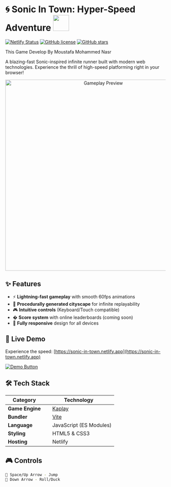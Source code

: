 # 🌀 Sonic In Town: Hyper-Speed Adventure <img src="https://media.giphy.com/media/3o7aCTPPm4OHfRLSH6/giphy.gif" width="50px">

[![Netlify Status](https://api.netlify.com/api/v1/badges/your-build-id/deploy-status)](https://app.netlify.com/sites/sonic-in-town/deploys)
[![GitHub license](https://img.shields.io/github/license/moustafanasr/sonic-in-town?color=blue)](https://github.com/moustafanasr/sonic-in-town/blob/main/LICENSE)
[![GitHub stars](https://img.shields.io/github/stars/moustafanasr/sonic-in-town?style=social)](https://github.com/moustafanasr/sonic-in-town/stargazers)

This Game Develop By Moustafa Mohammed Nasr

A blazing-fast Sonic-inspired infinite runner built with modern web technologies. Experience the thrill of high-speed platforming right in your browser!

<div align="center">
  <img src="https://media.giphy.com/media/v1.Y2lkPTc5MGI3NjExcDZ5bG9mZ3R1a2FpZ3F3Z2V4Y2x0bGZ6dW5jZ2J6eWZqY2J1eGJ1ZyZlcD12MV9pbnRlcm5hbF9naWZfYnlfaWQmY3Q9Zw/3oKIPEqDGUULpEU0aQ/giphy.gif" width="600" alt="Gameplay Preview">
</div>

## ✨ Features

- ⚡ **Lightning-fast gameplay** with smooth 60fps animations
- 🌆 **Procedurally generated cityscape** for infinite replayability
- 🎮 **Intuitive controls** (Keyboard/Touch compatible)
- � **Score system** with online leaderboards (coming soon)
- 📱 **Fully responsive** design for all devices

## 🚀 Live Demo

Experience the speed: [https://sonic-in-town.netlify.app](https://sonic-in-town.netlify.app)

[![Demo Button](https://img.shields.io/badge/TRY_LIVE_DEMO-FF5722?style=for-the-badge&logo=netlify&logoColor=white)](https://sonic-in-town.netlify.app)

## 🛠 Tech Stack

<div align="center">
  
| Category       | Technology                                                                 |
|----------------|---------------------------------------------------------------------------|
| **Game Engine**| <img src="https://kaplay.dev/favicon.ico" width="16"> [Kaplay](https://www.kaplay.dev/) |
| **Bundler**    | <img src="https://vitejs.dev/logo.svg" width="16"> [Vite](https://vitejs.dev/) |
| **Language**   | <img src="https://upload.wikimedia.org/wikipedia/commons/6/6a/JavaScript-logo.png" width="16"> JavaScript (ES Modules) |
| **Styling**    | <img src="https://upload.wikimedia.org/wikipedia/commons/6/61/HTML5_logo_and_wordmark.svg" width="16"> HTML5 & CSS3 |
| **Hosting**    | <img src="https://www.netlify.com/v3/img/components/logomark.png" width="16"> Netlify |

</div>

## 🎮 Controls

```bash
🔼 Space/Up Arrow - Jump
🔽 Down Arrow - Roll/Duck
